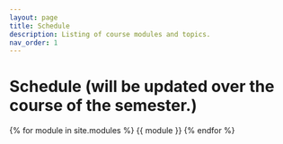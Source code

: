 ```yaml
---
layout: page
title: Schedule 
description: Listing of course modules and topics.
nav_order: 1
---
```


# Schedule (will be updated over the course of the semester.)

{% for module in site.modules %}
{{ module }}
{% endfor %}
